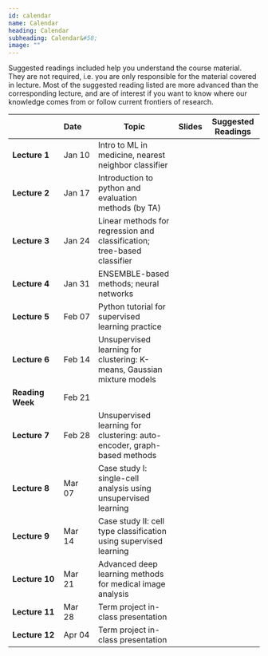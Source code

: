 ```yaml
---
id: calendar
name: Calendar
heading: Calendar
subheading: Calendar&#58;
image: ""
---
```


Suggested readings included help you understand the course material. They are not required, i.e. you are only responsible for the material covered in lecture. Most of the suggested reading listed are more advanced than the corresponding lecture, and are of interest if you want to know where our knowledge comes from or follow current frontiers of research.

|       | Date&nbsp;&nbsp;&nbsp;&nbsp;    | Topic                  | Slides  | Suggested Readings 
|-------|----|------------------------|---------|------------------------------------------
| **Lecture&nbsp;1**| Jan 10 | Intro to ML in medicine, nearest neighbor classifier |   | 
| **Lecture&nbsp;2**| Jan 17  | Introduction to python and evaluation methods (by TA) |    | 
| **Lecture&nbsp;3**| Jan 24  | Linear methods for regression and classification; tree-based classifier |  | 
| **Lecture&nbsp;4** | Jan 31  | ENSEMBLE-based methods; neural networks  |   |  
| **Lecture&nbsp;5** | Feb 07  | Python tutorial for supervised learning practice  |  |  
| **Lecture&nbsp;6** | Feb 14  | Unsupervised learning for clustering: K-means, Gaussian mixture models |   | 
| **Reading Week** | Feb 21  |   |  | 
| **Lecture&nbsp;7** | Feb 28   | Unsupervised learning for clustering: auto-encoder, graph-based methods  |   |  
| **Lecture&nbsp;8** | Mar 07   | Case study I: single-cell analysis using unsupervised learning|    |  
| **Lecture&nbsp;9** | Mar 14  | Case study II: cell type classification using supervised learning  |  |  
| **Lecture&nbsp;10** | Mar 21  | Advanced deep learning methods for medical image analysis |  |  
| **Lecture&nbsp;11** | Mar 28  | Term project in-class presentation|  | 
| **Lecture&nbsp;12** | Apr 04   | Term project in-class presentation | |  
